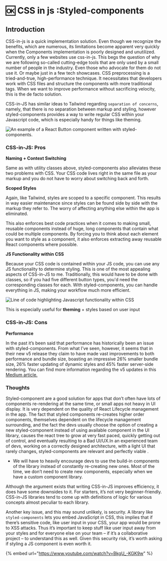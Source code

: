 # 🆗 CSS in js :Styled-components

## Introduction

CSS-in-js is a quick implementation solution. Even though we recognize the benefits, which are numerous, its limitations become apparent very quickly when the Components implementation is poorly designed and unutilized. Currently, only a few websites use css-in-js. This begs the question of why we are following so-called cutting-edge tools that are only used by a small number of people in the industry. Even those who advocate for them do not use it. Or maybe just in a few tech showcases. CSS preprocessing is a tried-and-true, high-performance technique. It necessitates that developers work with CSS files and structure the components with more traditional tags. When we want to improve performance without sacrificing velocity, this is the de facto solution.



CSS-in-JS has similar ideas to Tailwind regarding `separation of concerns`, namely, that there is no separation between markup and styling, however styled-components provides a way to write regular CSS within your Javascript code, which is especially handy for things like theming.

![An example of a React Button component written with styled-components.](../../../.gitbook/assets/styled-comp1.png)

### **CSS-in-JS: Pros**

**Naming + Context Switching**

Same as with utility classes above, styled-components also alleviates these two problems with CSS. Your CSS code lives right in the same file as your markup and you do not have to worry about switching back and forth.

**Scoped Styles**

Again, like Tailwind, styles are scoped to a specific component. This results in way easier maintenance since styles can be found side by side with the markup they refer to. The worry of affecting anything else within the app is eliminated.&#x20;

This also enforces best code practices when it comes to making small, reusable components instead of huge, long components that contain what could be multiple components. By forcing you to think about each element you want to style as a component, it also enforces extracting away reusable React components where possible.

**JS Functionality within CSS**

Because your CSS code is contained within your JS code, you can use any JS functionality to determine styling. This is one of the most appealing aspects of CSS-in-JS to me. Traditionally, this would have to be done with classes, so if you had five different button types, you'd need the corresponding classes for each. With styled-components, you can handle everything in JS, making your workflow much more efficient.

![Line of code highlighting Javascript functionality within CSS](../../../.gitbook/assets/styled-comp2.png)

This is especially useful for **theming** + styles based on user input

### **CSS-in-JS: Cons**

**Performance**

In the past it’s been said that performance has historically been an issue with styled-components. From what I’ve seen, however, it seems that in their new v5 release they claim to have made vast improvements to both performance and bundle size, boasting an impressive 26% smaller bundle size, 26% faster updating of dynamic styles and 45% faster server-side rendering. You can find more information regarding the v5 updates in this [Medium article.](https://medium.com/styled-components/announcing-styled-components-v5-beast-mode-389747abd987#:\~:text=Fast%2C%20faster%2C%20styled-components%20%F0%9F%8F%8E%F0%9F%92%A8\&text=1%20and%20another%2025%25%20boost,bundle%20size%20\(16.2kB%20vs.\))

### Thoughts

Styled-component are a good solution for apps that don’t often have lots of components re-rendering at the same time, or small apps not heavy in UI display. It is very dependent on the quality of React Lifecycle management in the app. The fact that styled components re-creates higher order components, themselves dependent on the lifecycle management surrounding, and the fact the devs usually choose the option of creating a new styled-component instead of using available component in the UI library, causes the react tree to grow at very fast paced, quickly getting out of control, and eventually resulting to a Bad UI/UX.In an experienced team of devs, working on a correctly designed architecture, with a light UI that rarely changes, styled-components are relevant and perfectly viable .

* We will have to heavily encourage devs to use the build-in components of the library instead of constantly re-creating new ones. Most of the time, we don’t need to create new components, especially when we have a custom component library.

Although the argument exists that writing CSS-in-JS improves efficiency, it does have some downsides to it. For starters, it’s not very beginner-friendly. CSS-in-JS libraries tend to come up with definitions of logic for various concepts almost peculiar to each library.

Another key issue, and this may sound unlikely, is security. A library like `styled-components` lets you embed JavaScript in CSS, this implies that if there’s sensitive code, like user input in your CSS, your app would be prone to XSS attacks. Thus it’s important to keep stuff like user input away from your styles and for everyone else on your team – if it’s a collaborative project – to understand this as well. Given this security risk, it’s worth asking if styling a JS component is even worth it.

{% embed url="https://www.youtube.com/watch?v=BkgU_-KGK9w" %}
